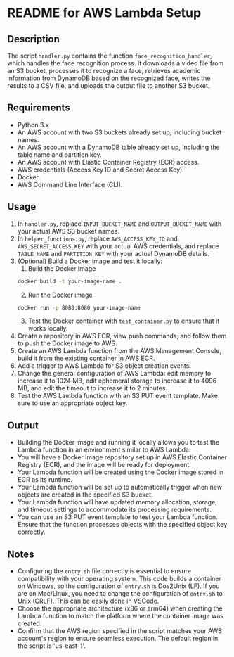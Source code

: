 # README for AWS Lambda Setup

## Description
The script `handler.py` contains the function `face_recognition_handler`, which handles the face recognition process. It downloads a video file from an S3 bucket, processes it to recognize a face, retrieves academic information from DynamoDB based on the recognized face, writes the results to a CSV file, and uploads the output file to another S3 bucket.

## Requirements
- Python 3.x
- An AWS account with two S3 buckets already set up, including bucket names.
- An AWS account with a DynamoDB table already set up, including the table name and partition key.
- An AWS account with Elastic Container Registry (ECR) access.
- AWS credentials (Access Key ID and Secret Access Key).
- Docker.
- AWS Command Line Interface (CLI).

## Usage
1. In `handler.py`, replace `INPUT_BUCKET_NAME` and `OUTPUT_BUCKET_NAME` with your actual AWS S3 bucket names.
2. In `helper_functions.py`, replace `AWS_ACCESS_KEY_ID` and `AWS_SECRET_ACCESS_KEY` with your actual AWS credentials, and replace `TABLE_NAME` and `PARTITION_KEY` with your actual DynamoDB details.
3. (Optional) Build a Docker image and test it locally:
    1. Build the Docker Image
    ```bash
    docker build -t your-image-name .
    ```
    2. Run the Docker image
    ```bash
    docker run -p 8080:8080 your-image-name
    ```
    3. Test the Docker container with `test_container.py` to ensure that it works locally.
4. Create a repository in AWS ECR, view push commands, and follow them to push the Docker image to AWS.
5. Create an AWS Lambda function from the AWS Management Console, build it from the existing container in AWS ECR.
6. Add a trigger to AWS Lambda for S3 object creation events.
7. Change the general configuration of AWS Lambda: edit memory to increase it to 1024 MB, edit ephemeral storage to increase it to 4096 MB, and edit the timeout to increase it to 2 minutes.
8. Test the AWS Lambda function with an S3 PUT event template. Make sure to use an appropriate object key.

## Output
- Building the Docker image and running it locally allows you to test the Lambda function in an environment similar to AWS Lambda.
- You will have a Docker image repository set up in AWS Elastic Container Registry (ECR), and the image will be ready for deployment.
- Your Lambda function will be created using the Docker image stored in ECR as its runtime.
- Your Lambda function will be set up to automatically trigger when new objects are created in the specified S3 bucket.
- Your Lambda function will have updated memory allocation, storage, and timeout settings to accommodate its processing requirements.
- You can use an S3 PUT event template to test your Lambda function. Ensure that the function processes objects with the specified object key correctly.

## Notes
- Configuring the `entry.sh` file correctly is essential to ensure compatibility with your operating system. This code builds a container on Windows, so the configuration of `entry.sh` is Dos2Unix (LF). If you are on Mac/Linux, you need to change the configuration of `entry.sh` to Unix (CRLF). This can be easily done in VSCode.
- Choose the appropriate architecture (x86 or arm64) when creating the Lambda function to match the platform where the container image was created.
- Confirm that the AWS region specified in the script matches your AWS account's region to ensure seamless execution. The default region in the script is 'us-east-1'.